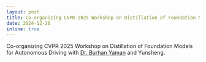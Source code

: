 ```yaml
---
layout: post
title: Co-organizing CVPR 2025 Workshop on Distillation of Foundation Models for Autonomous Driving
date: 2024-12-20 
inline: true
---
```


Co-organizing CVPR 2025 Workshop on Distillation of Foundation Models for Autonomous Driving with [Dr. Burhan Yaman](https://byaman14.github.io/) and Yunsheng.